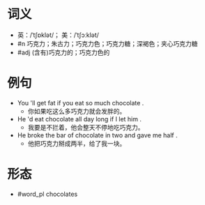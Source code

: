 # 词义
- 英：/ˈtʃɒklət/； 美：/ˈtʃɔːklət/
- #n 巧克力；朱古力；巧克力色；巧克力糖；深褐色；夹心巧克力糖
- #adj (含有)巧克力的；巧克力色的
# 例句
- You 'll get fat if you eat so much chocolate .
	- 你如果吃这么多巧克力就会发胖的。
- He 'd eat chocolate all day long if I let him .
	- 我要是不拦着，他会整天不停地吃巧克力。
- He broke the bar of chocolate in two and gave me half .
	- 他把巧克力掰成两半，给了我一块。
# 形态
- #word_pl chocolates
